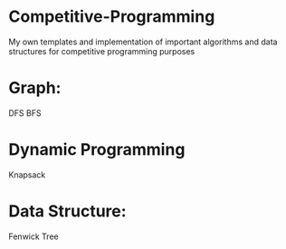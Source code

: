 # Competitive-Programming
My own templates and implementation of important algorithms and data structures for competitive programming purposes
# Graph:
  DFS
  BFS
# Dynamic Programming
  Knapsack
# Data Structure:
  Fenwick Tree
